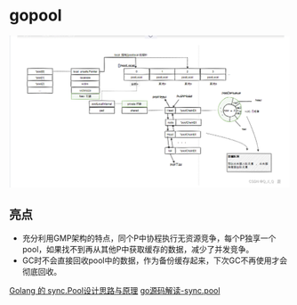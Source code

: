 # gopool

<img src="./image/22.jpg" alt="22" />

## 亮点

* 充分利用GMP架构的特点，同个P中协程执行无资源竞争，每个P独享一个pool，如果找不到再从其他P中获取缓存的数据，减少了并发竞争。
* GC时不会直接回收pool中的数据，作为备份缓存起来，下次GC不再使用才会彻底回收。

[Golang 的 sync.Pool设计思路与原理](https://www.dandelioncloud.cn/article/details/1486295160224075777)
[go源码解读-sync.pool](https://blog.csdn.net/qq_40484416/article/details/130363992)
